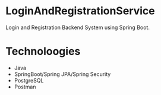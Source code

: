# LoginAndRegistrationService
Login and Registration Backend System using Spring Boot.

# Technoloogies
- Java
- SpringBoot/Spring JPA/Spring Security
- PostgreSQL
- Postman

